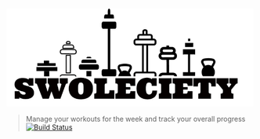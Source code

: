 ![Swoleciety](app/img/Swoleciety-Logo-1x.png "Swoleciety")

> Manage your workouts for the week and track your overall progress
[![Build Status](https://travis-ci.org/sunnymis/swoleciety.svg?branch=master)](https://travis-ci.org/sunnymis/swoleciety)